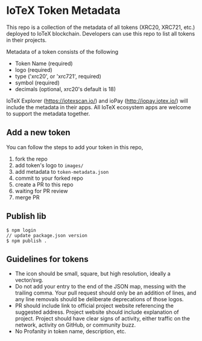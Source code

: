 # IoTeX Token Metadata

This repo is a collection of the metadata of all tokens (XRC20, XRC721, etc.) deployed to IoTeX blockchain. Developers can use this repo to list all tokens in their projects.

Metadata of a token consists of the following

- Token Name (required)
- logo (required)
- type ('xrc20', or 'xrc721', required)
- symbol (required)
- decimals (optional, xrc20's default is 18)

IoTeX Explorer (https://iotexscan.io/) and ioPay (http://iopay.iotex.io/) will include the metadata in their apps. All IoTeX ecosystem apps are welcome to support the metadata together.

## Add a new token

You can follow the steps to add your token in this repo,

1. fork the repo
2. add token's logo to `images/`
3. add metadata to `token-metadata.json`
4. commit to your forked repo
5. create a PR to this repo
6. waiting for PR review
7. merge PR

## Publish lib

```
$ npm login
// update package.json version
$ npm publish .
```

## Guidelines for tokens

- The icon should be small, square, but high resolution, ideally a vector/svg.
- Do not add your entry to the end of the JSON map, messing with the trailing comma. Your pull request should only be an addition of lines, and any line removals should be deliberate deprecations of those logos.
- PR should include link to official project website referencing the suggested address. Project website should include explanation of project. Project should have clear signs of activity, either traffic on the network, activity on GitHub, or community buzz.
- No Profanity in token name, description, etc.
